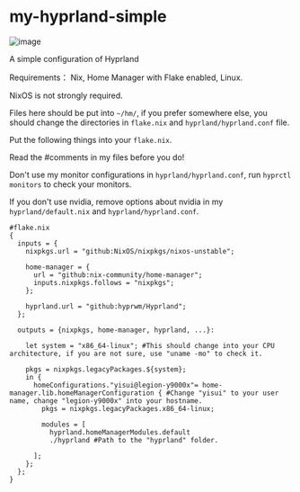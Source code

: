# my-hyprland-simple

![image](https://github.com/YisuiDenghua/my-hyprland-simple/assets/102890144/0e1e52d7-2fcc-46f9-a4e3-fb58463194ec)


A simple configuration of Hyprland

Requirements： Nix, Home Manager with Flake enabled, Linux.

NixOS is not strongly required. 

Files here should be put into `~/hm/`, if you prefer somewhere else, you should change the directories in `flake.nix` and `hyprland/hyprland.conf` file.

Put the following things into your `flake.nix`.

Read the #comments in my files before you do!

Don't use my monitor configurations in `hyprland/hyprland.conf`, run `hyprctl monitors` to check your monitors. 

If you don't use nvidia, remove options about nvidia in my `hyprland/default.nix` and `hyprland/hyprland.conf`.

```
#flake.nix
{
  inputs = {
    nixpkgs.url = "github:NixOS/nixpkgs/nixos-unstable";

    home-manager = {
      url = "github:nix-community/home-manager";
      inputs.nixpkgs.follows = "nixpkgs";
    };

    hyprland.url = "github:hyprwm/Hyprland";
  };

  outputs = {nixpkgs, home-manager, hyprland, ...}:

    let system = "x86_64-linux"; #This should change into your CPU architecture, if you are not sure, use "uname -mo" to check it.

    pkgs = nixpkgs.legacyPackages.${system};
    in {
      homeConfigurations."yisui@legion-y9000x"= home-manager.lib.homeManagerConfiguration { #Change "yisui" to your user name, change "legion-y9000x" into your hostname. 
        pkgs = nixpkgs.legacyPackages.x86_64-linux;

        modules = [
          hyprland.homeManagerModules.default
          ./hyprland #Path to the "hyprland" folder.

      ];
    };
  };
}
```
